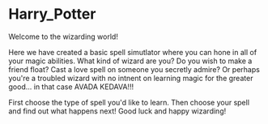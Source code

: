 # Harry_Potter
Welcome to the wizarding world!

Here we have created a basic spell simutlator where you can hone in all of your magic abilities.
What kind of wizard are you? 
Do you wish to make a friend float? 
Cast a love spell on someone you secretly admire? 
Or perhaps you're a troubled wizard with no intnent on learning magic for the greater good... in that case AVADA KEDAVA!!! 

First choose the type of spell you'd like to learn.
Then choose your spell and find out what happens next!
Good luck and happy wizarding!
